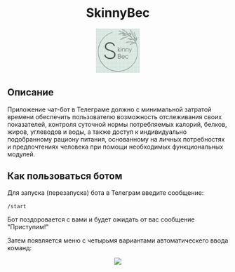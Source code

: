 <h1 align="center">SkinnyBec</h1>
<p align="center">
<img src="./photo/logo.jpg" width="20%">
</p>

## Описание

Приложение чат-бот в Телеграме должно с минимальной затратой времени обеспечить пользователю возможность отслеживания своих показателей, контроля суточной нормы потребляемых калорий, белков, жиров, углеводов и воды, а также доступ к индивидуально подобранному рациону питания, основанному на личных потребностях и предпочтениях человека при помощи необходимых функциональных модулей.

## Как пользоваться ботом

Для запуска (перезапуска) бота в Телеграм введите сообщение:
```
/start
```
Бот поздоровается с вами и будет ожидать от вас сообщение "Приступим!"

Затем появляется меню с четырьмя вариантами автоматическего ввода команд:
<p align="center">
<img src="./photo/button1.jpg" width="70%">
</p>
